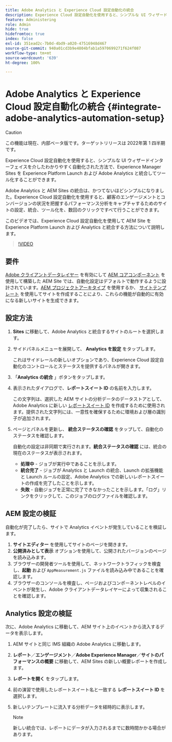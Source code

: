 ```yaml
---
title: Adobe Analytics と Experience Cloud 設定自動化の統合
description: Experience Cloud 設定自動化を使用すると、シンプルな UI ウィザードインターフェイスを介したわかりやすく自動化された方法で、Experience Manager Sites を Experience Platform Launch および Adobe Analytics と統合してツール化することができます。ご利用のサイトで自動設定を使用する方法を説明します。
feature: Administering
role: Admin
hide: true
hidefromtoc: true
index: false
exl-id: 351ead2c-7b0d-4bd9-a020-47516948d467
source-git-commit: 940a01cd3b9e4804bfab1a5970699271f624f087
workflow-type: tm+mt
source-wordcount: '639'
ht-degree: 100%

---
```


# Adobe Analytics と Experience Cloud 設定自動化の統合 {#integrate-adobe-analytics-automation-setup}

>[!CAUTION]
>
> この機能は現在、内部ベータ版です。ターゲットリリースは 2022年第 1 四半期です。

Experience Cloud 設定自動化を使用すると、シンプルな UI ウィザードインターフェイスを介したわかりやすく自動化された方法で、Experience Manager Sites を Experience Platform Launch および Adobe Analytics と統合してツール化することができます。

Adobe Analytics と AEM Sites の統合は、かつてないほどシンプルになりました。Experience Cloud 設定自動化を使用すると、顧客のエンゲージメントとコンバージョンの状況を把握するパフォーマンス分析をキャプチャするためのサイトの設定、統合、ツール化を、数回のクリックですべて行うことができます。

このビデオでは、Experience Cloud 設定自動化を使用して AEM Site を Experience Platform Launch および Analytics と統合する方法について説明します。

>[!VIDEO](https://video.tv.adobe.com/v/339605/?quality=12)

## 要件

[Adobe クライアントデータレイヤー](https://experienceleague.adobe.com/docs/experience-manager-core-components/using/developing/data-layer/overview.html?lang=ja) を有効にして [AEM コアコンポーネント](https://experienceleague.adobe.com/docs/experience-manager-core-components/using/introduction.html?lang=ja) を使用して構築した AEM Site では、自動化設定はデフォルトで動作するように設計されています。[AEM プロジェクトアーキタイプ](https://experienceleague.adobe.com/docs/experience-manager-core-components/using/developing/archetype/overview.html?lang=ja) を使用するか、 [サイトテンプレート](/help/journey-sites/quick-site/create-site.md) を使用してサイトを作成することにより、これらの機能が自動的に有効になる新しいサイトを生成できます。

## 設定方法

1. **Sites** に移動して、Adobe Analytics と統合するサイトのルートを選択します。
1. サイドパネルメニューを展開して、 **Analytics を設定** をタップします。

   これはサイドレールの新しいオプションであり、Experience Cloud 設定自動化のコントロールとステータスを提供するパネルが開きます。
1. 「**Analytics の統合** 」ボタンをタップします。
1. 表示されたダイアログで、**レポートスイート ID** の名前を入力します。

   この文字列は、選択した AEM サイトの分析データのデータストアとして、Adobe Analytics に新しい [レポートスイート ID](https://experienceleague.adobe.com/docs/analytics/admin/manage-report-suites/new-report-suite/t-create-a-report-suite.html?lang=ja) を作成するために使用されます。提供された文字列には、一意性を確保するために環境および層の識別子が追加されます。

1. ページとパネルを更新し、 **統合ステータスの確認** をタップして、自動化のステータスを確認します。

   自動化の設定は非同期で実行されます。**統合ステータスの確認** には、統合の現在のステータスが表示されます。

   * **処理中** - ジョブが実行中であることを示します。
   * **統合完了** - ジョブが Analytics と Launch の統合、Launch の拡張機能と Launch ルールの設定、Adobe Analytics での新しいレポートスイートの作成を完了したことを示します。
   * **失敗** - 自動ジョブを正常に完了できなかったことを示します。「ログ」リンクをクリックして、このジョブのログファイルを確認します。

## AEM 設定の検証

自動化が完了したら、サイトで Analytics イベントが発生していることを検証します。

1. **サイトエディター** を使用してサイトのページを開きます。
1. **公開済みとして表示** オプションを使用して、公開されたバージョンのページを読み込みます。
1. ブラウザーの開発者ツールを使用して、ネットワークトラフィックを検査し、**起動** および `AppMeasurement.js` ファイルを読み込み中であることを確認します。
1. ブラウザーのコンソールを検査し、ページおよびコンポーネントレベルのイベントが発生し、Adobe クライアントデータレイヤーによって収集されることを確認します。

## Analytics 設定の検証

次に、Adobe Analytics に移動して、AEM サイト上のイベントから流入するデータを表示します。

1. AEM サイトと同じ IMS 組織の Adobe Analytics に移動します。
1. **レポート**／**エンゲージメント**／**Adobe Experience Manager**／**サイトのパフォーマンスの概要** に移動して、AEM Sites の新しい概要レポートを作成します。
1. **レポートを開く** をタップします。
1. 前の演習で使用したレポートスイート名と一致する **レポートスイート ID** を選択します。
1. 新しいテンプレートに流入する分析データを経時的に表示します。

   >[!NOTE]
   >
   > 新しい統合では、レポートにデータが入力されるまでに数時間かかる場合があります。
